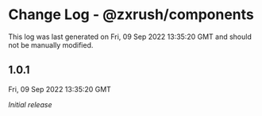 # Change Log - @zxrush/components

This log was last generated on Fri, 09 Sep 2022 13:35:20 GMT and should not be manually modified.

## 1.0.1
Fri, 09 Sep 2022 13:35:20 GMT

_Initial release_

